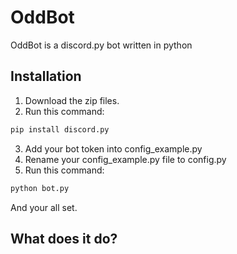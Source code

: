 # OddBot
OddBot is a discord.py bot written in python

## Installation
1. Download the zip files.
2. Run this command:
```bash
pip install discord.py
```
3. Add your bot token into config_example.py
4. Rename your config_example.py file to config.py
5. Run this command:
```bash
python bot.py
```
And your all set.

## What does it do?
